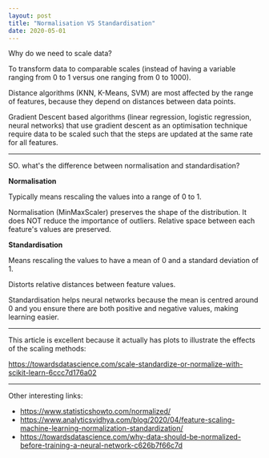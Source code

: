 ```yaml
---
layout: post
title: "Normalisation VS Standardisation"
date: 2020-05-01
---
```


Why do we need to scale data?

To transform data to comparable scales (instead of having a variable ranging from 0 to 1 versus one ranging from 0 to 1000).

Distance algorithms (KNN, K-Means, SVM) are most affected by the range of features, because they depend on distances between data points.

Gradient Descent based algorithms (linear regression, logistic regression, neural networks) that use gradient descent as an optimisation technique require data to be scaled such that the steps are updated at the same rate for all features.

---

SO. what's the difference between normalisation and standardisation?

__Normalisation__

Typically means rescaling the values into a range of 0 to 1.

Normalisation (MinMaxScaler) preserves the shape of the distribution. It does NOT reduce the importance of outliers. Relative space between each feature's values are preserved.

__Standardisation__

Means rescaling the values to have a mean of 0 and a standard deviation of 1.

Distorts relative distances between feature values.

Standardisation helps neural networks because the mean is centred around 0 and you ensure there are both positive and negative values, making learning easier.

---

This article is excellent because it actually has plots to illustrate the effects of the scaling methods:

https://towardsdatascience.com/scale-standardize-or-normalize-with-scikit-learn-6ccc7d176a02

---

Other interesting links:

- https://www.statisticshowto.com/normalized/
- https://www.analyticsvidhya.com/blog/2020/04/feature-scaling-machine-learning-normalization-standardization/
- https://towardsdatascience.com/why-data-should-be-normalized-before-training-a-neural-network-c626b7f66c7d
